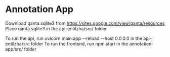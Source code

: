 # Annotation App

Download qanta.sqlite3 from https://sites.google.com/view/qanta/resources
Place qanta.sqlite3 in the api-entilzha/src/ folder

To run the api, run uvicorn main:app --reload --host 0.0.0.0 in the api-entilzha/src folder
To run the frontend, run npm start in the annotation-app/src/ folder 
